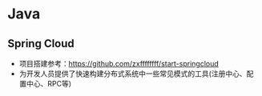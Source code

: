 # Java

## Spring Cloud
- 项目搭建参考：https://github.com/zxffffffff/start-springcloud
- 为开发人员提供了快速构建分布式系统中一些常见模式的工具(注册中心、配置中心、RPC等)


